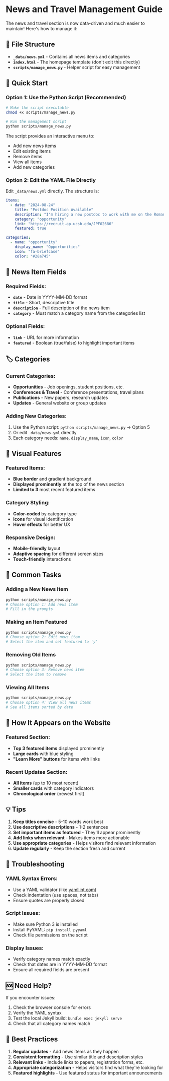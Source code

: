 # News and Travel Management Guide

The news and travel section is now data-driven and much easier to maintain! Here's how to manage it:

## 📁 File Structure

- **`_data/news.yml`** - Contains all news items and categories
- **`index.html`** - The homepage template (don't edit this directly)
- **`scripts/manage_news.py`** - Helper script for easy management

## 🚀 Quick Start

### Option 1: Use the Python Script (Recommended)

```bash
# Make the script executable
chmod +x scripts/manage_news.py

# Run the management script
python scripts/manage_news.py
```

The script provides an interactive menu to:
- Add new news items
- Edit existing items
- Remove items
- View all items
- Add new categories

### Option 2: Edit the YAML File Directly

Edit `_data/news.yml` directly. The structure is:

```yaml
items:
  - date: "2024-08-24"
    title: "Postdoc Position Available"
    description: "I'm hiring a new postdoc to work with me on the Roman Coronagraph Instrument..."
    category: "opportunity"
    link: "https://recruit.ap.ucsb.edu/JPF02686"
    featured: true

categories:
  - name: "opportunity"
    display_name: "Opportunities"
    icon: "fa-briefcase"
    color: "#28a745"
```

## 📝 News Item Fields

### Required Fields:
- **`date`** - Date in YYYY-MM-DD format
- **`title`** - Short, descriptive title
- **`description`** - Full description of the news item
- **`category`** - Must match a category name from the categories list

### Optional Fields:
- **`link`** - URL for more information
- **`featured`** - Boolean (true/false) to highlight important items

## 🏷️ Categories

### Current Categories:
- **Opportunities** - Job openings, student positions, etc.
- **Conferences & Travel** - Conference presentations, travel plans
- **Publications** - New papers, research updates
- **Updates** - General website or group updates

### Adding New Categories:
1. Use the Python script: `python scripts/manage_news.py` → Option 5
2. Or edit `_data/news.yml` directly
3. Each category needs: `name`, `display_name`, `icon`, `color`

## 🎨 Visual Features

### Featured Items:
- **Blue border** and gradient background
- **Displayed prominently** at the top of the news section
- **Limited to 3** most recent featured items

### Category Styling:
- **Color-coded** by category type
- **Icons** for visual identification
- **Hover effects** for better UX

### Responsive Design:
- **Mobile-friendly** layout
- **Adaptive spacing** for different screen sizes
- **Touch-friendly** interactions

## 🔄 Common Tasks

### Adding a New News Item

```bash
python scripts/manage_news.py
# Choose option 1: Add news item
# Fill in the prompts
```

### Making an Item Featured

```bash
python scripts/manage_news.py
# Choose option 2: Edit news item
# Select the item and set featured to 'y'
```

### Removing Old Items

```bash
python scripts/manage_news.py
# Choose option 3: Remove news item
# Select the item to remove
```

### Viewing All Items

```bash
python scripts/manage_news.py
# Choose option 4: View all news items
# See all items sorted by date
```

## 📱 How It Appears on the Website

### Featured Section:
- **Top 3 featured items** displayed prominently
- **Large cards** with blue styling
- **"Learn More" buttons** for items with links

### Recent Updates Section:
- **All items** (up to 10 most recent)
- **Smaller cards** with category indicators
- **Chronological order** (newest first)

## 💡 Tips

1. **Keep titles concise** - 5-10 words work best
2. **Use descriptive descriptions** - 1-2 sentences
3. **Set important items as featured** - They'll appear prominently
4. **Add links when relevant** - Makes items more actionable
5. **Use appropriate categories** - Helps visitors find relevant information
6. **Update regularly** - Keep the section fresh and current

## 🔧 Troubleshooting

### YAML Syntax Errors:
- Use a YAML validator (like [yamllint.com](https://www.yamllint.com/))
- Check indentation (use spaces, not tabs)
- Ensure quotes are properly closed

### Script Issues:
- Make sure Python 3 is installed
- Install PyYAML: `pip install pyyaml`
- Check file permissions on the script

### Display Issues:
- Verify category names match exactly
- Check that dates are in YYYY-MM-DD format
- Ensure all required fields are present

## 🆘 Need Help?

If you encounter issues:
1. Check the browser console for errors
2. Verify the YAML syntax
3. Test the local Jekyll build: `bundle exec jekyll serve`
4. Check that all category names match

## 🎯 Best Practices

1. **Regular updates** - Add news items as they happen
2. **Consistent formatting** - Use similar title and description styles
3. **Relevant links** - Include links to papers, registration forms, etc.
4. **Appropriate categorization** - Helps visitors find what they're looking for
5. **Featured highlights** - Use featured status for important announcements
